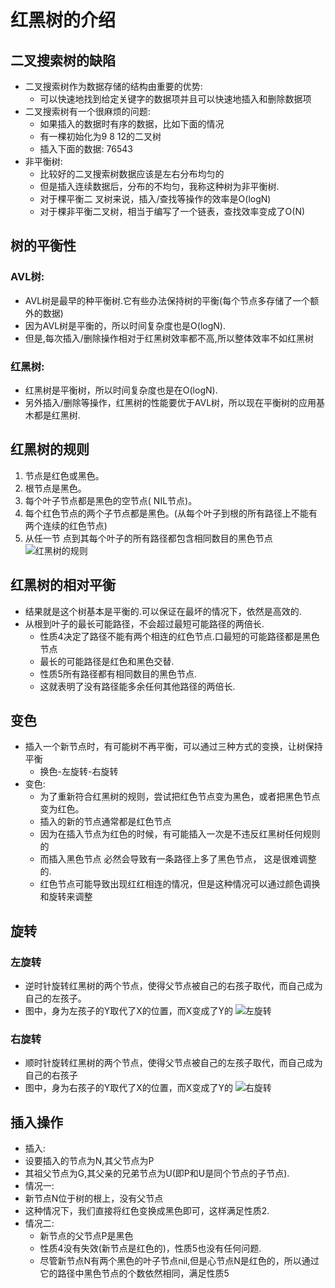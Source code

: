 # 红黑树的介绍
## 二叉搜索树的缺陷
* 二叉搜索树作为数据存储的结构由重要的优势:
  * 可以快速地找到给定关键字的数据项并且可以快速地插入和删除数据项
* 二叉搜索树有一个很麻烦的问题:
  * 如果插入的数据时有序的数据，比如下面的情况
  * 有一棵初始化为9 8 12的二叉树
  * 插入下面的数据: 76543
* 非平衡树:
  * 比较好的二叉搜索树数据应该是左右分布均匀的
  * 但是插入连续数据后，分布的不均匀，我称这种树为非平衡树.
  * 对于棵平衡二 叉树来说，插入/查找等操作的效率是O(logN)
  * 对于棵非平衡二叉树，相当于编写了一个链表，查找效率变成了O(N)
## 树的平衡性
### AVL树:
* AVL树是最早的种平衡树.它有些办法保持树的平衡(每个节点多存储了一个额外的数据)
* 因为AVL树是平衡的，所以时间复杂度也是O(logN).
* 但是,每次插入/删除操作相对于红黑树效率都不高,所以整体效率不如红黑树
### 红黑树:
* 红黑树是平衡树，所以时间复杂度也是在O(logN).
* 另外插入/删除等操作，红黑树的性能要优于AVL树，所以现在平衡树的应用基木都是红黑树.
## 红黑树的规则
1. 节点是红色或黑色。
2. 根节点是黑色。
3. 每个叶子节点都是黑色的空节点( NIL节点)。
4. 每个红色节点的两个子节点都是黑色。(从每个叶子到根的所有路径上不能有两个连续的红色节点)
5. 从任一节 点到其每个叶子的所有路径都包含相同数目的黑色节点
![红黑树的规则](https://gitee.com/MrFlySand/Other/raw/master/Material/Image/Algorithm/8-01-P01.png)
## 红黑树的相对平衡
* 结果就是这个树基本是平衡的.可以保证在最坏的情况下，依然是高效的.
* 从根到叶子的最长可能路径，不会超过最短可能路径的两倍长.
  * 性质4决定了路径不能有两个相连的红色节点.口最短的可能路径都是黑色节点
  * 最长的可能路径是红色和黑色交替.
  * 性质5所有路径都有相同数目的黑色节点.
  * 这就表明了没有路径能多余任何其他路径的两倍长.
## 变色
* 插入一个新节点时，有可能树不再平衡，可以通过三种方式的变换，让树保持平衡
  * 换色-左旋转-右旋转
* 变色:
  * 为了重新符合红黑树的规则，尝试把红色节点变为黑色，或者把黑色节点变为红色。
  * 插入的新的节点通常都是红色节点
  * 因为在插入节点为红色的时候，有可能插入一次是不违反红黑树任何规则的
  * 而插入黑色节点 必然会导致有一条路径上多了黑色节点， 这是很难调整的.
  * 红色节点可能导致出现红红相连的情况，但是这种情况可以通过颜色调换和旋转来调整
## 旋转
### 左旋转
* 逆时针旋转红黑树的两个节点，使得父节点被自己的右孩子取代，而自己成为自己的左孩子。
* 图中，身为左孩子的Y取代了X的位置，而X变成了Y的
![左旋转]()
### 右旋转
* 顺时针旋转红黑树的两个节点，使得父节点被自己的左孩子取代，而自己成为自己的右孩子
* 图中，身为右孩子的Y取代了X的位置，而X变成了Y的
![右旋转]()

## 插入操作
* 插入:
 * 设要插入的节点为N,其父节点为P
 * 其祖父节点为G,其父亲的兄弟节点为U(即P和U是同个节点的子节点).
* 情况一:
 * 新节点N位于树的根上，没有父节点
 * 这种情况下，我们直接将红色变换成黑色即可，这样满足性质2.
* 情况二:
  * 新节点的父节点P是黑色
  * 性质4没有失效(新节点是红色的)，性质5也没有任何问题.
  * 尽管新节点N有两个黑色的叶子节点nil,但是心节点N是红色的，所以通过它的路径中黑色节点的个数依然相同，满足性质5
